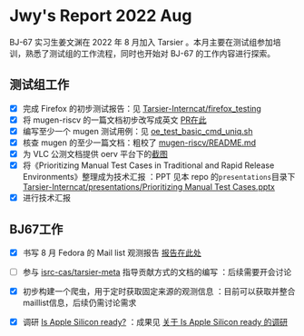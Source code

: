 # Jwy's Report 2022 Aug

BJ-67 实习生姜文渊在 2022 年 8 月加入 Tarsier 。本月主要在测试组参加培训，熟悉了测试组的工作流程，同时也开始对 BJ-67 的工作内容进行探索。

## 测试组工作

- [x] 完成 Firefox 的初步测试报告：见 [Tarsier-Interncat/firefox_testing](https://github.com/jwyjohn/Tarsier-Interncat/tree/main/firefox_testing)
- [x] 将 mugen-riscv 的一篇文档初步改写成英文 [PR在此](https://github.com/brsf11/mugen-riscv/pull/3) 
- [x] 编写至少一个 mugen 测试用例：见 [oe_test_basic_cmd_uniq.sh](https://github.com/jwyjohn/mugen-riscv/blob/riscv/testcases/embedded-test/os_basic_tests/oe_test_basic_cmd_uniq/oe_test_basic_cmd_uniq.sh)
- [x] 核查 mugen 的至少一篇文档：粗校了 [mugen-riscv/README.md](https://github.com/jwyjohn/mugen-riscv/blob/riscv/README.md)
- [x] 为 VLC 公测文档提供 oerv 平台下的[截图](https://github.com/jwyjohn/testing/blob/main/vlc/VLC_userguide.md)
- [x] 将《Prioritizing Manual Test Cases in Traditional and Rapid Release Environments》整理成为技术汇报 ：PPT 见本 repo 的`presentations`目录下 [Tarsier-Interncat/presentations/Prioritizing Manual Test Cases.pptx](https://github.com/jwyjohn/Tarsier-Interncat/blob/main/presentations/Prioritizing%20Manual%20Test%20Cases.pptx)
- [x] 进行技术汇报

## BJ67工作

- [x] 书写 8 月 Fedora 的 Mail list 观测报告 [报告在此处](https://raw.githubusercontent.com/jwyjohn/Tarsier-Interncat/main/observation/Fedora_2022_Aug/main.pdf)
- [ ] 参与 [isrc-cas/tarsier-meta](https://github.com/isrc-cas/tarsier-meta) 指导贡献方式的文档的编写 ：后续需要开会讨论
- [x] 初步构建一个爬虫，用于定时获取固定来源的观测信息 ：目前可以获取并整合maillist信息，后续仍需讨论需求
- [x] 调研 [Is Apple Silicon ready?](https://isapplesiliconready.com/) ：成果见 [关于 Is Apple Silicon ready 的调研](https://shimo.im/docs/0l3NV6vydBcdYE3R/)


